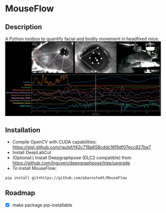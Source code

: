 # MouseFlow

## Description
A Python toolbox to quantify facial and bodily movement in headfixed mice.
![Sample image](img/Screenshot.png)


## Installation
- Compile OpenCV with CUDA capabilities: https://gist.github.com/raulqf/f42c718a658cddc16f9df07ecc627be7
- Install DeepLabCut
- (Optional:) Install Deepgraphpose (DLC2 compatible) from https://github.com/lnguyen/deepgraphpose/tree/upgrade
- To install MouseFlow:
```
pip install git+https://github.com/obarnstedt/MouseFlow
```

## Roadmap
- [x] make package pip-installable

